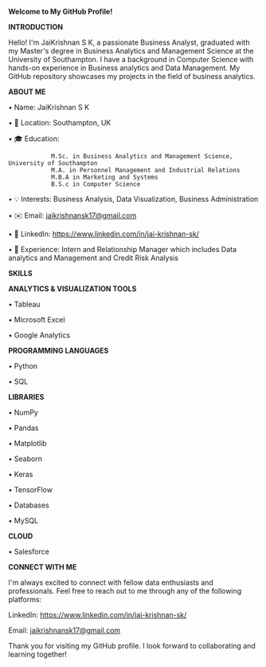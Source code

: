 **Welcome to My GitHub Profile!**

**INTRODUCTION**

Hello! I'm JaiKrishnan S K, a passionate Business Analyst, graduated with my Master's degree in Business Analytics and Management Science at the University of Southampton. I have a background in Computer Science with hands-on experience in Business analytics and Data Management. My GitHub repository showcases my projects in the field of business analytics.



**ABOUT ME**

•	Name: JaiKrishnan S K

•	📍 Location: Southampton, UK

•	🎓 Education: 
                
                M.Sc. in Business Analytics and Management Science, University of Southampton
                M.A. in Personnel Management and Industrial Relations
                M.B.A in Marketing and Systems
                B.S.c in Computer Science

•	💡 Interests: Business Analysis, Data Visualization, Business Administration

•	✉️ Email: jaikrishnansk17@gmail.com

•	🔗 LinkedIn: https://www.linkedin.com/in/jai-krishnan-sk/ 

•	💼 Experience: Intern and Relationship Manager which includes Data analytics and Management and Credit Risk Analysis



**SKILLS**


**ANALYTICS & VISUALIZATION TOOLS**

•	Tableau

•	Microsoft Excel

•	Google Analytics



**PROGRAMMING LANGUAGES**

•	Python

•	SQL




**LIBRARIES**

•	NumPy

•	Pandas

•	Matplotlib

•	Seaborn

•	Keras

•	TensorFlow

•	Databases

•	MySQL


**CLOUD**

•	Salesforce




**CONNECT WITH ME**

I'm always excited to connect with fellow data enthusiasts and professionals. Feel free to reach out to me through any of the following platforms:

LinkedIn: https://www.linkedin.com/in/jai-krishnan-sk/ 

Email: jaikrishnansk17@gmail.com 


Thank you for visiting my GitHub profile. I look forward to collaborating and learning together!



